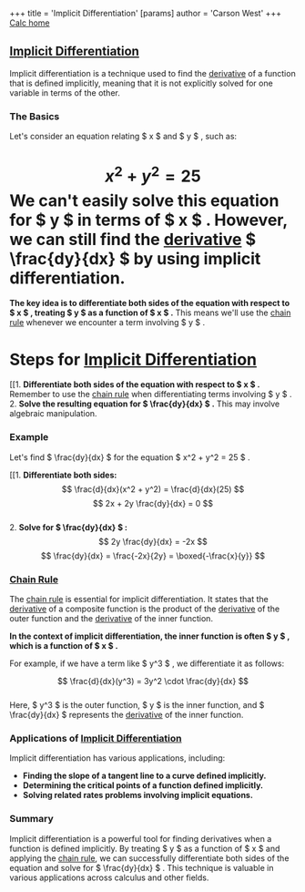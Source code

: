 +++
 title = 'Implicit Differentiation'
[params]
	author = 'Carson West'
+++
[Calc home](./../calc-home/)
## [Implicit Differentiation](./../implicit-differentiation/) 
Implicit differentiation is a technique used to find the [derivative](./../derivative/) of a function that is defined implicitly, meaning that it is not explicitly solved for one variable in terms of the other. 

### The Basics

Let's consider an equation relating  $ x $  and  $ y $ , such as:
#  $$ x^2 + y^2 = 25 $$  We can't easily solve this equation for  $ y $  in terms of  $ x $ . However, we can still find the [derivative](./../derivative/)  $ \frac{dy}{dx} $  by using implicit differentiation.

**The key idea is to differentiate both sides of the equation with respect to  $ x $ , treating  $ y $  as a function of  $ x $ .** This means we'll use the [chain rule](./../chain-rule/) whenever we encounter a term involving  $ y $ .

# Steps for [Implicit Differentiation](./../implicit-differentiation/) 
[[1. **Differentiate both sides of the equation with respect to  $ x $ .** Remember to use the [chain rule](./../chain-rule/) when differentiating terms involving  $ y $ . 
2. **Solve the resulting equation for  $ \frac{dy}{dx} $ .** This may involve algebraic manipulation.

### Example

Let's find  $ \frac{dy}{dx} $  for the equation  $ x^2 + y^2 = 25 $ .

[[1. **Differentiate both sides:**
    $$ \frac{d}{dx}(x^2 + y^2) = \frac{d}{dx}(25) $$      $$ 2x + 2y \frac{dy}{dx} = 0 $$  
2. **Solve for  $ \frac{dy}{dx} $ :**
    $$ 2y \frac{dy}{dx} = -2x $$      $$ \frac{dy}{dx} = \frac{-2x}{2y} = \boxed{-\frac{x}{y}} $$  
### [Chain Rule](./../chain-rule/)

The [chain rule](./../chain-rule/) is essential for implicit differentiation. It states that the [derivative](./../derivative/) of a composite function is the product of the [derivative](./../derivative/) of the outer function and the [derivative](./../derivative/) of the inner function.

**In the context of implicit differentiation, the inner function is often  $ y $ , which is a function of  $ x $ .** 

For example, if we have a term like  $ y^3 $ , we differentiate it as follows:

 $$ \frac{d}{dx}(y^3) = 3y^2 \cdot \frac{dy}{dx} $$  
Here,  $ y^3 $  is the outer function,  $ y $  is the inner function, and  $ \frac{dy}{dx} $  represents the [derivative](./../derivative/) of the inner function.
### Applications of [Implicit Differentiation](./../implicit-differentiation/) 
Implicit differentiation has various applications, including:

* **Finding the slope of a tangent line to a curve defined implicitly.**
* **Determining the critical points of a function defined implicitly.**
* **Solving related rates problems involving implicit equations.**

### Summary

Implicit differentiation is a powerful tool for finding derivatives when a function is defined implicitly. By treating  $ y $  as a function of  $ x $  and applying the [chain rule](./../chain-rule/), we can successfully differentiate both sides of the equation and solve for  $ \frac{dy}{dx} $ . This technique is valuable in various applications across calculus and other fields. 
